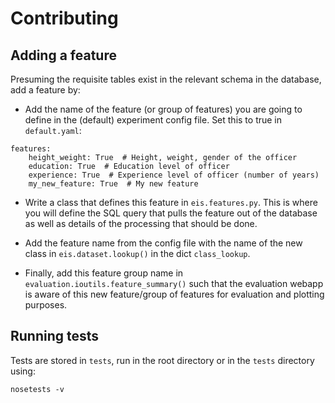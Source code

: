 # Contributing

## Adding a feature

Presuming the requisite tables exist in the relevant schema in the database, add a feature by:

* Add the name of the feature (or group of features) you are going to define in the (default) experiment config file. Set this to true in `default.yaml`:


```
features:
    height_weight: True  # Height, weight, gender of the officer
    education: True  # Education level of officer
    experience: True  # Experience level of officer (number of years)
    my_new_feature: True  # My new feature
```

* Write a class that defines this feature in `eis.features.py`. This is where you will define the SQL query that pulls the feature out of the database as well as details of the processing that should be done. 

* Add the feature name from the config file with the name of the new class in `eis.dataset.lookup()` in the dict `class_lookup`. 

* Finally, add this feature group name in `evaluation.ioutils.feature_summary()` such that the evaluation webapp is aware of this new feature/group of features for evaluation and plotting purposes.

## Running tests

Tests are stored in `tests`, run in the root directory or in the `tests` directory using: 

`
nosetests -v
`